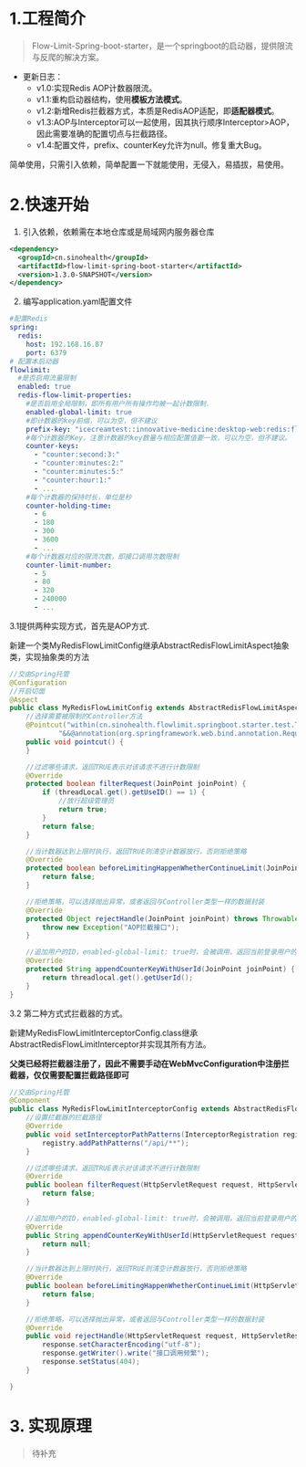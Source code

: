 # 1.工程简介

> Flow-Limit-Spring-boot-starter，是一个springboot的启动器，提供限流与反爬的解决方案。

- 更新日志：
    - v1.0:实现Redis AOP计数器限流。
    - v1.1:重构启动器结构，使用**模板方法模式**。
    - v1.2:新增Redis拦截器方式，本质是RedisAOP适配，即**适配器模式**。
    - v1.3:AOP与Interceptor可以一起使用，因其执行顺序Interceptor>AOP，因此需要准确的配置切点与拦截路径。
    - v1.4:配置文件，prefix、counterKey允许为null。修复重大Bug。

简单使用，只需引入依赖，简单配置一下就能使用，无侵入，易插拔，易使用。

# 2.快速开始

1. 引入依赖，依赖需在本地仓库或是局域网内服务器仓库

```xml
<dependency>
  <groupId>cn.sinohealth</groupId>
  <artifactId>flow-limit-spring-boot-starter</artifactId>
  <version>1.3.0-SNAPSHOT</version>
</dependency>
```

2. 编写application.yaml配置文件

```yaml
#配置Redis
spring:
  redis:
    host: 192.168.16.87
    port: 6379
# 配置本启动器
flowlimit:
  #是否启用流量限制
  enabled: true
  redis-flow-limit-properties:
    #是否启用全局限制，即所有用户所有操作均被一起计数限制.
    enabled-global-limit: true
    #即计数器的key前缀，可以为空，但不建议
    prefix-key: "icecreamtest::innovative-medicine:desktop-web:redis:flow:limit"
    #每个计数器的Key，注意计数器的key数量与相应配置值要一致，可以为空，但不建议。
    counter-keys:
      - "counter:second:3:"
      - "counter:minutes:2:"
      - "counter:minutes:5:"
      - "counter:hour:1:"
      - ...
    #每个计数器的保持时长，单位是秒
    counter-holding-time:
      - 6
      - 180
      - 300
      - 3600
      - ...
    #每个计数器对应的限流次数，即接口调用次数限制
    counter-limit-number:
      - 5
      - 80
      - 320
      - 240000
      - ... 
```

3.1提供两种实现方式，首先是AOP方式.

新建一个类MyRedisFlowLimitConfig继承AbstractRedisFlowLimitAspect抽象类，实现抽象类的方法

```java
//交由Spring托管
@Configuration
//开启切面
@Aspect
public class MyRedisFlowLimitConfig extends AbstractRedisFlowLimitAspect {
    //选择需要被限制的Controller方法
    @Pointcut("within(cn.sinohealth.flowlimit.springboot.starter.test.TestController)" +
            "&&@annotation(org.springframework.web.bind.annotation.RequestMapping)")
    public void pointcut() {
    }

    //过滤哪些请求，返回TRUE表示对该请求不进行计数限制
    @Override
    protected boolean filterRequest(JoinPoint joinPoint) {
        if (threadLocal.get().getUseID() == 1) {
            //放行超级管理员
            return true;
        }
        return false;
    }

    //当计数器达到上限时执行，返回TRUE则清空计数器放行，否则拒绝策略
    @Override
    protected boolean beforeLimitingHappenWhetherContinueLimit(JoinPoint joinPoint) {
        return false;
    }

    //拒绝策略，可以选择抛出异常，或者返回与Controller类型一样的数据封装
    @Override
    protected Object rejectHandle(JoinPoint joinPoint) throws Throwable {
        throw new Exception("AOP拦截接口");
    }

    //追加用户的ID，enabled-global-limit: true时，会被调用，返回当前登录用户的ID以便限流只是针对当前用户生效。
    @Override
    protected String appendCounterKeyWithUserId(JoinPoint joinPoint) {
        return threadlocal.get().getUserId();
    }
}
```

3.2 第二种方式式拦截器的方式。

新建MyRedisFlowLimitInterceptorConfig.class继承AbstractRedisFlowLimitInterceptor并实现其所有方法。

**父类已经将拦截器注册了，因此不需要手动在WebMvcConfiguration中注册拦截器，仅仅需要配置拦截路径即可**

```java
//交由Spring托管
@Component
public class MyRedisFlowLimitInterceptorConfig extends AbstractRedisFlowLimitInterceptor {
    //设置拦截器的拦截路径
    @Override
    public void setInterceptorPathPatterns(InterceptorRegistration registry) {
        registry.addPathPatterns("/api/**");
    }

    //过滤哪些请求，返回TRUE表示对该请求不进行计数限制
    @Override
    public boolean filterRequest(HttpServletRequest request, HttpServletResponse response, Object handler) {
        return false;
    }

    //追加用户的ID，enabled-global-limit: true时，会被调用，返回当前登录用户的ID以便限流只是针对当前用户生效。
    @Override
    public String appendCounterKeyWithUserId(HttpServletRequest request, HttpServletResponse response, Object handler) {
        return null;
    }

    //当计数器达到上限时执行，返回TRUE则清空计数器放行，否则拒绝策略
    @Override
    public boolean beforeLimitingHappenWhetherContinueLimit(HttpServletRequest request, HttpServletResponse response, Object handler) {
        return false;
    }

    //拒绝策略，可以选择抛出异常，或者返回与Controller类型一样的数据封装
    @Override
    public void rejectHandle(HttpServletRequest request, HttpServletResponse response, Object handler) throws Exception {
        response.setCharacterEncoding("utf-8");
        response.getWriter().write("接口调用频繁");
        response.setStatus(404);
    }

}
```

# 3. 实现原理

> 待补充

